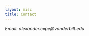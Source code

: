 ```yaml
---
layout: misc
title: Contact
---
```


<!-- <a href="http://g.co/maps/ty32r"><img class="pull-right" src="/images/fhcrc-campus.png"/></a> -->

<address>
	Email: alexander.cope<span style="display:none">obfuscate</span>@vanderbilt.edu<br>
	
</address>

